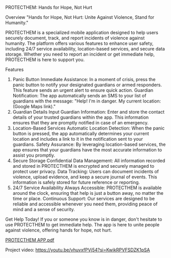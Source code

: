 PROTECTHEM: Hands for Hope, Not Hurt

Overview
"Hands for Hope, Not Hurt: Unite Against Violence, Stand for Humanity."

PROTECTHEM is a specialized mobile application designed to help users securely document, track, and report incidents of violence against humanity. The platform offers various features to enhance user safety, including 24/7 service availability, location-based services, and secure data storage. Whether you need to report an incident or get immediate help, PROTECTHEM is here to support you.

Features
1. Panic Button
Immediate Assistance: In a moment of crisis, press the panic button to notify your designated guardians or armed responders. This feature sends an urgent alert to ensure quick action.
Guardian Notification: The app automatically sends an SMS to your list of guardians with the message: "Help! I'm in danger. My current location: (Google Maps link)."
2. Guardian Details
Input Guardian Information: Enter and store the contact details of your trusted guardians within the app. This information ensures that they are promptly notified in case of an emergency.
3. Location-Based Services
Automatic Location Detection: When the panic button is pressed, the app automatically determines your current location and includes a link to it in the notification sent to your guardians.
Safety Assurance: By leveraging location-based services, the app ensures that your guardians have the most accurate information to assist you promptly.
4. Secure Storage
Confidential Data Management: All information recorded and stored in PROTECTHEM is encrypted and securely managed to protect user privacy.
Data Tracking: Users can document incidents of violence, upload evidence, and keep a secure journal of events. This information is safely stored for future reference or reporting.
5. 24/7 Service Availability
Always Accessible: PROTECTHEM is available around the clock, ensuring that help is just a button away, no matter the time or place.
Continuous Support: Our services are designed to be reliable and accessible whenever you need them, providing peace of mind and a sense of security.

Get Help Today!
If you or someone you know is in danger, don't hesitate to use PROTECTHEM to get immediate help. The app is here to unite people against violence, offering hands for hope, not hurt.

[PROTECTHEM APP.pdf](https://github.com/user-attachments/files/16659822/PROTECTHEM.APP.pdf)

Project video: https://youtu.be/vhuvxfPVj54?si=KwikRPVFSDZK1pSA
